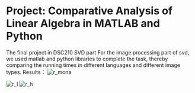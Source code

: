 # Project: Comparative Analysis of Linear Algebra in MATLAB and Python
The final project in DSC210
SVD part
For the image processing part of svd, we used matlab and python libraries to complete the task, thereby comparing the running times in different languages ​​and different image types.
Results：
![r_mona](https://github.com/Igotoschoolbybye/DSC210_project/assets/87763340/4492f1cb-263f-4687-9905-2019bceb0d06)

![r_l](https://github.com/Igotoschoolbybye/DSC210_project/assets/87763340/3ed7cd27-1152-4cbd-ba5c-568b80be3865)
![r_h](https://github.com/Igotoschoolbybye/DSC210_project/assets/87763340/079cddc1-08dd-4d4a-925d-4316f90aae61)

